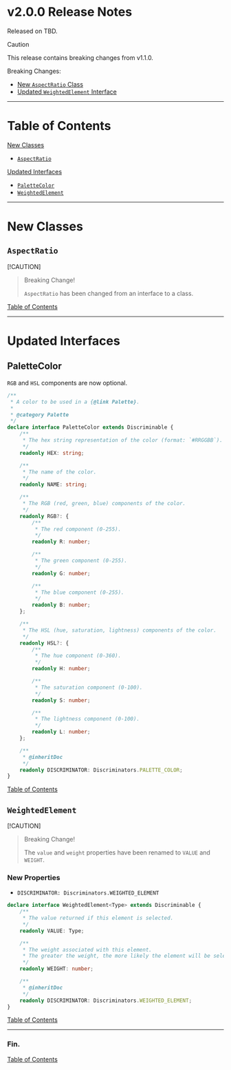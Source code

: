 <!--suppress JSUnresolvedLibraryURL -->
<!-- Coolors Palette Widget -->
<script src="https://coolors.co/palette-widget/widget.js"></script>

<style>
  div.color-block {
      text-align: center;
  }

  .color-block {
      width: 100%;
      margin: 0;
      padding: 0.5em;
  }

  .black-pass {
      color: black;
  }

  .white-pass {
      color: white;
  }
</style>

# v2.0.0 Release Notes

Released on TBD.

> [!CAUTION]
> This release contains breaking changes from v1.1.0.
>
> Breaking Changes:
> - [New `AspectRatio` Class](#aspectratio)
> - [Updated `WeightedElement` Interface](#weightedelement)

----

# Table of Contents

[New Classes](#new-classes)
- [`AspectRatio`](#aspectratio)

[Updated Interfaces](#updated-interfaces)
- [`PaletteColor`](#palettecolor)
- [`WeightedElement`](#weightedelement)

----

# New Classes

## `AspectRatio`

[!CAUTION]
> Breaking Change!
> 
> `AspectRatio` has been changed from an interface to a class.

[Table of Contents](#table-of-contents)

----

# Updated Interfaces

## PaletteColor

`RGB` and `HSL` components are now optional.

```typescript
/**
 * A color to be used in a {@link Palette}.
 *
 * @category Palette
 */
declare interface PaletteColor extends Discriminable {
    /**
     * The hex string representation of the color (format: `#RRGGBB`).
     */
    readonly HEX: string;

    /**
     * The name of the color.
     */
    readonly NAME: string;

    /**
     * The RGB (red, green, blue) components of the color.
     */
    readonly RGB?: {
        /**
         * The red component (0-255).
         */
        readonly R: number;

        /**
         * The green component (0-255).
         */
        readonly G: number;

        /**
         * The blue component (0-255).
         */
        readonly B: number;
    };

    /**
     * The HSL (hue, saturation, lightness) components of the color.
     */
    readonly HSL?: {
        /**
         * The hue component (0-360).
         */
        readonly H: number;

        /**
         * The saturation component (0-100).
         */
        readonly S: number;

        /**
         * The lightness component (0-100).
         */
        readonly L: number;
    };

    /**
     * @inheritDoc
     */
    readonly DISCRIMINATOR: Discriminators.PALETTE_COLOR;
}
```

[Table of Contents](#table-of-contents)

## `WeightedElement`

[!CAUTION]
> Breaking Change!
>
> The `value` and `weight` properties have been renamed to `VALUE` and `WEIGHT`.

### New Properties
- `DISCRIMINATOR: Discriminators.WEIGHTED_ELEMENT`

```typescript
declare interface WeightedElement<Type> extends Discriminable {
    /**
     * The value returned if this element is selected.
     */
    readonly VALUE: Type;

    /**
     * The weight associated with this element.
     * The greater the weight, the more likely the element will be selected.
     */
    readonly WEIGHT: number;

    /**
     * @inheritDoc
     */
    readonly DISCRIMINATOR: Discriminators.WEIGHTED_ELEMENT;
}
```

[Table of Contents](#table-of-contents)

----

### Fin.

[Table of Contents](#table-of-contents)
